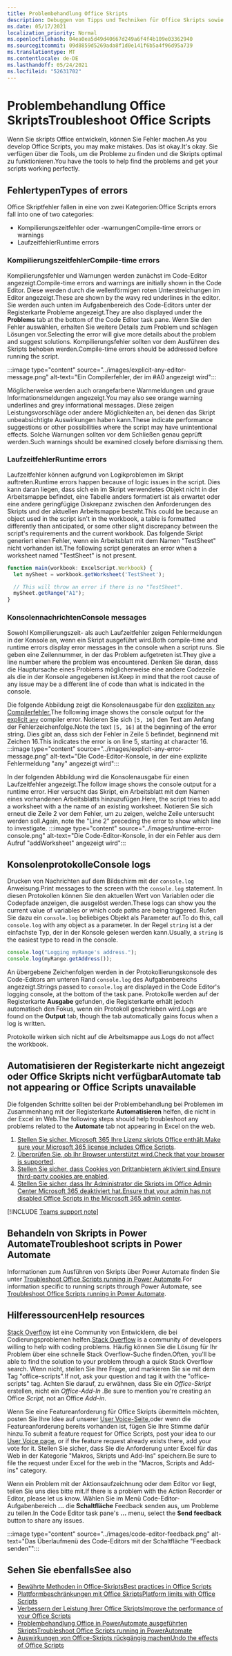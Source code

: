 ```yaml
---
title: Problembehandlung Office Skripts
description: Debuggen von Tipps und Techniken für Office Skripts sowie Hilferessourcen.
ms.date: 05/17/2021
localization_priority: Normal
ms.openlocfilehash: 04ea0ea5d49d40667d249a6f4f4b109e03362940
ms.sourcegitcommit: 09d8859d5269ada8f1d0e141f6b5a4f96d95a739
ms.translationtype: MT
ms.contentlocale: de-DE
ms.lasthandoff: 05/24/2021
ms.locfileid: "52631702"
---
```

# <a name="troubleshoot-office-scripts"></a><span data-ttu-id="f39b6-103">Problembehandlung Office Skripts</span><span class="sxs-lookup"><span data-stu-id="f39b6-103">Troubleshoot Office Scripts</span></span>

<span data-ttu-id="f39b6-104">Wenn Sie skripts Office entwickeln, können Sie Fehler machen.</span><span class="sxs-lookup"><span data-stu-id="f39b6-104">As you develop Office Scripts, you may make mistakes.</span></span> <span data-ttu-id="f39b6-105">Das ist okay.</span><span class="sxs-lookup"><span data-stu-id="f39b6-105">It's okay.</span></span> <span data-ttu-id="f39b6-106">Sie verfügen über die Tools, um die Probleme zu finden und die Skripts optimal zu funktionieren.</span><span class="sxs-lookup"><span data-stu-id="f39b6-106">You have the tools to help find the problems and get your scripts working perfectly.</span></span>

## <a name="types-of-errors"></a><span data-ttu-id="f39b6-107">Fehlertypen</span><span class="sxs-lookup"><span data-stu-id="f39b6-107">Types of errors</span></span>

<span data-ttu-id="f39b6-108">Office Skriptfehler fallen in eine von zwei Kategorien:</span><span class="sxs-lookup"><span data-stu-id="f39b6-108">Office Scripts errors fall into one of two categories:</span></span>

* <span data-ttu-id="f39b6-109">Kompilierungszeitfehler oder -warnungen</span><span class="sxs-lookup"><span data-stu-id="f39b6-109">Compile-time errors or warnings</span></span>
* <span data-ttu-id="f39b6-110">Laufzeitfehler</span><span class="sxs-lookup"><span data-stu-id="f39b6-110">Runtime errors</span></span>

### <a name="compile-time-errors"></a><span data-ttu-id="f39b6-111">Kompilierungszeitfehler</span><span class="sxs-lookup"><span data-stu-id="f39b6-111">Compile-time errors</span></span>

<span data-ttu-id="f39b6-112">Kompilierungsfehler und Warnungen werden zunächst im Code-Editor angezeigt.</span><span class="sxs-lookup"><span data-stu-id="f39b6-112">Compile-time errors and warnings are initially shown in the Code Editor.</span></span> <span data-ttu-id="f39b6-113">Diese werden durch die wellenförmigen roten Unterstreichungen im Editor angezeigt.</span><span class="sxs-lookup"><span data-stu-id="f39b6-113">These are shown by the wavy red underlines in the editor.</span></span> <span data-ttu-id="f39b6-114">Sie werden auch unten  im Aufgabenbereich des Code-Editors unter der Registerkarte Probleme angezeigt.</span><span class="sxs-lookup"><span data-stu-id="f39b6-114">They are also displayed under the **Problems** tab at the bottom of the Code Editor task pane.</span></span> <span data-ttu-id="f39b6-115">Wenn Sie den Fehler auswählen, erhalten Sie weitere Details zum Problem und schlagen Lösungen vor.</span><span class="sxs-lookup"><span data-stu-id="f39b6-115">Selecting the error will give more details about the problem and suggest solutions.</span></span> <span data-ttu-id="f39b6-116">Kompilierungsfehler sollten vor dem Ausführen des Skripts behoben werden.</span><span class="sxs-lookup"><span data-stu-id="f39b6-116">Compile-time errors should be addressed before running the script.</span></span>

:::image type="content" source="../images/explicit-any-editor-message.png" alt-text="Ein Compilerfehler, der im #A0 angezeigt wird":::

<span data-ttu-id="f39b6-118">Möglicherweise werden auch orangefarbene Warnmeldungen und graue Informationsmeldungen angezeigt.</span><span class="sxs-lookup"><span data-stu-id="f39b6-118">You may also see orange warning underlines and grey informational messages.</span></span> <span data-ttu-id="f39b6-119">Diese zeigen Leistungsvorschläge oder andere Möglichkeiten an, bei denen das Skript unbeabsichtigte Auswirkungen haben kann.</span><span class="sxs-lookup"><span data-stu-id="f39b6-119">These indicate performance suggestions or other possibilities where the script may have unintentional effects.</span></span> <span data-ttu-id="f39b6-120">Solche Warnungen sollten vor dem Schließen genau geprüft werden.</span><span class="sxs-lookup"><span data-stu-id="f39b6-120">Such warnings should be examined closely before dismissing them.</span></span>

### <a name="runtime-errors"></a><span data-ttu-id="f39b6-121">Laufzeitfehler</span><span class="sxs-lookup"><span data-stu-id="f39b6-121">Runtime errors</span></span>

<span data-ttu-id="f39b6-122">Laufzeitfehler können aufgrund von Logikproblemen im Skript auftreten.</span><span class="sxs-lookup"><span data-stu-id="f39b6-122">Runtime errors happen because of logic issues in the script.</span></span> <span data-ttu-id="f39b6-123">Dies kann daran liegen, dass sich ein im Skript verwendetes Objekt nicht in der Arbeitsmappe befindet, eine Tabelle anders formatiert ist als erwartet oder eine andere geringfügige Diskrepanz zwischen den Anforderungen des Skripts und der aktuellen Arbeitsmappe besteht.</span><span class="sxs-lookup"><span data-stu-id="f39b6-123">This could be because an object used in the script isn't in the workbook, a table is formatted differently than anticipated, or some other slight discrepancy between the script's requirements and the current workbook.</span></span> <span data-ttu-id="f39b6-124">Das folgende Skript generiert einen Fehler, wenn ein Arbeitsblatt mit dem Namen "TestSheet" nicht vorhanden ist.</span><span class="sxs-lookup"><span data-stu-id="f39b6-124">The following script generates an error when a worksheet named "TestSheet" is not present.</span></span>

```TypeScript
function main(workbook: ExcelScript.Workbook) {
  let mySheet = workbook.getWorksheet('TestSheet');

  // This will throw an error if there is no "TestSheet".
  mySheet.getRange("A1");
}
```

### <a name="console-messages"></a><span data-ttu-id="f39b6-125">Konsolennachrichten</span><span class="sxs-lookup"><span data-stu-id="f39b6-125">Console messages</span></span>

<span data-ttu-id="f39b6-126">Sowohl Kompilierungszeit- als auch Laufzeitfehler zeigen Fehlermeldungen in der Konsole an, wenn ein Skript ausgeführt wird.</span><span class="sxs-lookup"><span data-stu-id="f39b6-126">Both compile-time and runtime errors display error messages in the console when a script runs.</span></span> <span data-ttu-id="f39b6-127">Sie geben eine Zeilennummer, in der das Problem aufgetreten ist.</span><span class="sxs-lookup"><span data-stu-id="f39b6-127">They give a line number where the problem was encountered.</span></span> <span data-ttu-id="f39b6-128">Denken Sie daran, dass die Hauptursache eines Problems möglicherweise eine andere Codezeile als die in der Konsole angegebenen ist.</span><span class="sxs-lookup"><span data-stu-id="f39b6-128">Keep in mind that the root cause of any issue may be a different line of code than what is indicated in the console.</span></span>

<span data-ttu-id="f39b6-129">Die folgende Abbildung zeigt die Konsolenausgabe für den [expliziten `any` Compilerfehler.](../develop/typescript-restrictions.md)</span><span class="sxs-lookup"><span data-stu-id="f39b6-129">The following image shows the console output for the [explicit `any`](../develop/typescript-restrictions.md) compiler error.</span></span> <span data-ttu-id="f39b6-130">Notieren Sie sich `[5, 16]` den Text am Anfang der Fehlerzeichenfolge.</span><span class="sxs-lookup"><span data-stu-id="f39b6-130">Note the text `[5, 16]` at the beginning of the error string.</span></span> <span data-ttu-id="f39b6-131">Dies gibt an, dass sich der Fehler in Zeile 5 befindet, beginnend mit Zeichen 16.</span><span class="sxs-lookup"><span data-stu-id="f39b6-131">This indicates the error is on line 5, starting at character 16.</span></span>
:::image type="content" source="../images/explicit-any-error-message.png" alt-text="Die Code-Editor-Konsole, in der eine explizite Fehlermeldung &quot;any&quot; angezeigt wird":::

<span data-ttu-id="f39b6-133">In der folgenden Abbildung wird die Konsolenausgabe für einen Laufzeitfehler angezeigt.</span><span class="sxs-lookup"><span data-stu-id="f39b6-133">The follow image shows the console output for a runtime error.</span></span> <span data-ttu-id="f39b6-134">Hier versucht das Skript, ein Arbeitsblatt mit dem Namen eines vorhandenen Arbeitsblatts hinzuzufügen.</span><span class="sxs-lookup"><span data-stu-id="f39b6-134">Here, the script tries to add a worksheet with a the name of an existing worksheet.</span></span> <span data-ttu-id="f39b6-135">Notieren Sie sich erneut die Zeile 2 vor dem Fehler, um zu zeigen, welche Zeile untersucht werden soll.</span><span class="sxs-lookup"><span data-stu-id="f39b6-135">Again, note the "Line 2" preceding the error to show which line to investigate.</span></span>
:::image type="content" source="../images/runtime-error-console.png" alt-text="Die Code-Editor-Konsole, in der ein Fehler aus dem Aufruf &quot;addWorksheet&quot; angezeigt wird":::

## <a name="console-logs"></a><span data-ttu-id="f39b6-137">Konsolenprotokolle</span><span class="sxs-lookup"><span data-stu-id="f39b6-137">Console logs</span></span>

<span data-ttu-id="f39b6-138">Drucken von Nachrichten auf dem Bildschirm mit der `console.log` Anweisung.</span><span class="sxs-lookup"><span data-stu-id="f39b6-138">Print messages to the screen with the `console.log` statement.</span></span> <span data-ttu-id="f39b6-139">In diesen Protokollen können Sie den aktuellen Wert von Variablen oder die Codepfade anzeigen, die ausgelöst werden.</span><span class="sxs-lookup"><span data-stu-id="f39b6-139">These logs can show you the current value of variables or which code paths are being triggered.</span></span> <span data-ttu-id="f39b6-140">Rufen Sie dazu ein `console.log` beliebiges Objekt als Parameter auf.</span><span class="sxs-lookup"><span data-stu-id="f39b6-140">To do this, call `console.log` with any object as a parameter.</span></span> <span data-ttu-id="f39b6-141">In der Regel `string` ist a der einfachste Typ, der in der Konsole gelesen werden kann.</span><span class="sxs-lookup"><span data-stu-id="f39b6-141">Usually, a `string` is the easiest type to read in the console.</span></span>

```TypeScript
console.log("Logging myRange's address.");
console.log(myRange.getAddress());
```

<span data-ttu-id="f39b6-142">An übergebene Zeichenfolgen werden in der Protokollierungskonsole des Code-Editors am unteren Rand `console.log` des Aufgabenbereichs angezeigt.</span><span class="sxs-lookup"><span data-stu-id="f39b6-142">Strings passed to `console.log` are displayed in the Code Editor's logging console, at the bottom of the task pane.</span></span> <span data-ttu-id="f39b6-143">Protokolle werden auf der Registerkarte **Ausgabe** gefunden, die Registerkarte erhält jedoch automatisch den Fokus, wenn ein Protokoll geschrieben wird.</span><span class="sxs-lookup"><span data-stu-id="f39b6-143">Logs are found on the **Output** tab, though the tab automatically gains focus when a log is written.</span></span>

<span data-ttu-id="f39b6-144">Protokolle wirken sich nicht auf die Arbeitsmappe aus.</span><span class="sxs-lookup"><span data-stu-id="f39b6-144">Logs do not affect the workbook.</span></span>

## <a name="automate-tab-not-appearing-or-office-scripts-unavailable"></a><span data-ttu-id="f39b6-145">Automatisieren der Registerkarte nicht angezeigt oder Office Skripts nicht verfügbar</span><span class="sxs-lookup"><span data-stu-id="f39b6-145">Automate tab not appearing or Office Scripts unavailable</span></span>

<span data-ttu-id="f39b6-146">Die folgenden Schritte sollten bei der Problembehandlung bei Problemen im Zusammenhang mit der Registerkarte **Automatisieren** helfen, die nicht in der Excel im Web.</span><span class="sxs-lookup"><span data-stu-id="f39b6-146">The following steps should help troubleshoot any problems related to the **Automate** tab not appearing in Excel on the web.</span></span>

1. <span data-ttu-id="f39b6-147">[Stellen Sie sicher, Microsoft 365 Ihre Lizenz skripts Office enthält.](../overview/excel.md#requirements)</span><span class="sxs-lookup"><span data-stu-id="f39b6-147">[Make sure your Microsoft 365 license includes Office Scripts](../overview/excel.md#requirements).</span></span>
1. <span data-ttu-id="f39b6-148">[Überprüfen Sie, ob Ihr Browser unterstützt wird.](platform-limits.md#browser-support)</span><span class="sxs-lookup"><span data-stu-id="f39b6-148">[Check that your browser is supported](platform-limits.md#browser-support).</span></span>
1. <span data-ttu-id="f39b6-149">[Stellen Sie sicher, dass Cookies von Drittanbietern aktiviert sind.](platform-limits.md#third-party-cookies)</span><span class="sxs-lookup"><span data-stu-id="f39b6-149">[Ensure third-party cookies are enabled](platform-limits.md#third-party-cookies).</span></span>
1. <span data-ttu-id="f39b6-150">[Stellen Sie sicher, dass Ihr Administrator die Skripts im Office Admin Center Microsoft 365 deaktiviert hat.](/microsoft-365/admin/manage/manage-office-scripts-settings)</span><span class="sxs-lookup"><span data-stu-id="f39b6-150">[Ensure that your admin has not disabled Office Scripts in the Microsoft 365 admin center](/microsoft-365/admin/manage/manage-office-scripts-settings).</span></span>

[!INCLUDE [Teams support note](../includes/teams-support-note.md)]

## <a name="troubleshoot-scripts-in-power-automate"></a><span data-ttu-id="f39b6-151">Behandeln von Skripts in Power Automate</span><span class="sxs-lookup"><span data-stu-id="f39b6-151">Troubleshoot scripts in Power Automate</span></span>

<span data-ttu-id="f39b6-152">Informationen zum Ausführen von Skripts über Power Automate finden Sie unter [Troubleshoot Office Scripts running in Power Automate](power-automate-troubleshooting.md).</span><span class="sxs-lookup"><span data-stu-id="f39b6-152">For information specific to running scripts through Power Automate, see [Troubleshoot Office Scripts running in Power Automate](power-automate-troubleshooting.md).</span></span>

## <a name="help-resources"></a><span data-ttu-id="f39b6-153">Hilferessourcen</span><span class="sxs-lookup"><span data-stu-id="f39b6-153">Help resources</span></span>

<span data-ttu-id="f39b6-154">[Stack Overflow](https://stackoverflow.com/questions/tagged/office-scripts) ist eine Community von Entwicklern, die bei Codierungsproblemen helfen.</span><span class="sxs-lookup"><span data-stu-id="f39b6-154">[Stack Overflow](https://stackoverflow.com/questions/tagged/office-scripts) is a community of developers willing to help with coding problems.</span></span> <span data-ttu-id="f39b6-155">Häufig können Sie die Lösung für Ihr Problem über eine schnelle Stack Overflow-Suche finden.</span><span class="sxs-lookup"><span data-stu-id="f39b6-155">Often, you'll be able to find the solution to your problem through a quick Stack Overflow search.</span></span> <span data-ttu-id="f39b6-156">Wenn nicht, stellen Sie Ihre Frage, und markieren Sie sie mit dem Tag "office-scripts".</span><span class="sxs-lookup"><span data-stu-id="f39b6-156">If not, ask your question and tag it with the "office-scripts" tag.</span></span> <span data-ttu-id="f39b6-157">Achten Sie darauf, zu erwähnen, dass Sie ein *Office-Skript* erstellen, nicht ein *Office-Add-In .*</span><span class="sxs-lookup"><span data-stu-id="f39b6-157">Be sure to mention you're creating an Office *Script*, not an Office *Add-in*.</span></span>

<span data-ttu-id="f39b6-158">Wenn Sie eine Featureanforderung für Office Skripts übermitteln möchten, posten Sie Ihre Idee auf unserer [User Voice-Seite,](https://excel.uservoice.com/forums/274580-excel-for-the-web?category_id=143439)oder wenn die Featureanforderung bereits vorhanden ist, fügen Sie Ihre Stimme dafür hinzu.</span><span class="sxs-lookup"><span data-stu-id="f39b6-158">To submit a feature request for Office Scripts, post your idea to our [User Voice page](https://excel.uservoice.com/forums/274580-excel-for-the-web?category_id=143439), or if the feature request already exists there, add your vote for it.</span></span> <span data-ttu-id="f39b6-159">Stellen Sie sicher, dass Sie die Anforderung unter Excel für das Web in der Kategorie "Makros, Skripts und Add-Ins" speichern.</span><span class="sxs-lookup"><span data-stu-id="f39b6-159">Be sure to file the request under Excel for the web in the "Macros, Scripts and Add-ins" category.</span></span>

<span data-ttu-id="f39b6-160">Wenn ein Problem mit der Aktionsaufzeichnung oder dem Editor vor liegt, teilen Sie uns dies bitte mit.</span><span class="sxs-lookup"><span data-stu-id="f39b6-160">If there is a problem with the Action Recorder or Editor, please let us know.</span></span> <span data-ttu-id="f39b6-161">Wählen Sie im Menü Code-Editor-Aufgabenbereich **...** die **Schaltfläche** Feedback senden aus, um Probleme zu teilen.</span><span class="sxs-lookup"><span data-stu-id="f39b6-161">In the Code Editor task pane's **...** menu, select the **Send feedback** button to share any issues.</span></span>

:::image type="content" source="../images/code-editor-feedback.png" alt-text="Das Überlaufmenü des Code-Editors mit der Schaltfläche &quot;Feedback senden&quot;":::

## <a name="see-also"></a><span data-ttu-id="f39b6-163">Sehen Sie ebenfalls</span><span class="sxs-lookup"><span data-stu-id="f39b6-163">See also</span></span>

- [<span data-ttu-id="f39b6-164">Bewährte Methoden in Office-Skripts</span><span class="sxs-lookup"><span data-stu-id="f39b6-164">Best practices in Office Scripts</span></span>](../develop/best-practices.md)
- [<span data-ttu-id="f39b6-165">Plattformbeschränkungen mit Office Skripts</span><span class="sxs-lookup"><span data-stu-id="f39b6-165">Platform limits with Office Scripts</span></span>](platform-limits.md)
- [<span data-ttu-id="f39b6-166">Verbessern der Leistung Ihrer Office Skripts</span><span class="sxs-lookup"><span data-stu-id="f39b6-166">Improve the performance of your Office Scripts</span></span>](../develop/web-client-performance.md)
- [<span data-ttu-id="f39b6-167">Problembehandlung Office in PowerAutomate ausgeführten Skripts</span><span class="sxs-lookup"><span data-stu-id="f39b6-167">Troubleshoot Office Scripts running in PowerAutomate</span></span>](power-automate-troubleshooting.md)
- [<span data-ttu-id="f39b6-168">Auswirkungen von Office-Skripts rückgängig machen</span><span class="sxs-lookup"><span data-stu-id="f39b6-168">Undo the effects of Office Scripts</span></span>](undo.md)

